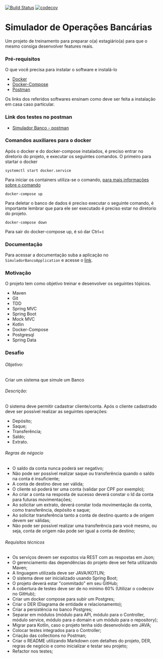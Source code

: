 [![Build Status](https://travis-ci.org/thaynarasilvapinto/simulador-banco.svg?branch=master)](https://travis-ci.org/thaynarasilvapinto/simulador-banco)
[![codecov](https://codecov.io/gh/thaynarasilvapinto/simulador-banco/branch/master/graph/badge.svg)](https://codecov.io/gh/thaynarasilvapinto/simulador-banco)

# Simulador de Operações Bancárias 
Um projeto de treinamento para preparar o(a) estagiário(a) para que o mesmo consiga desenvolver features reais. 

### Pré-requisitos
O que você precisa para instalar o software e instalá-lo

* [Docker](https://docs.docker.com/install/#backporting)
* [Docker-Compose](https://docs.docker.com/compose/install/#uninstallation) 
* [Postman](https://chrome.google.com/webstore/detail/postman/fhbjgbiflinjbdggehcddcbncdddomop?hl=pt-BR)

Os links dos referidos softwares ensinam como deve ser feita a instalação em casa caso particular.
### Link dos testes no postman 
* [Simulador Banco - postman](https://documenter.getpostman.com/view/5216262/RzfcMWyZ)

### Comandos auxiliares para o docker
Após o docker e do docker-compose instalados, é preciso entrar no diretorio do projeto, e executar os seguintes comandos.
O primeiro para startar o docker
```
systemctl start docker.service
```
Para iniciar os containers utiliza-se o comando,  [para mais informações sobre o comando](https://docs.docker.com/compose/reference/up/) 
```
docker-compose up
```
Para deletar o banco de dados é preciso executar o seguinte comando, é importante lembrar que para ele ser executado é preciso estar no diretorio do projeto.
```
docker-compose down
```
Para sair do docker-compose up, é só dar Ctrl+c

### Documentação 

Para acessar a documentação suba a aplicação no `SimuladorBancoApplication` e acesse o [link](http://localhost:8080/swagger-ui.html#/).

### Motivação
O projeto tem como objetivo treinar e desenvolver os seguintes tópicos.

* Maven 
* Git
* TDD
* Spring MVC
* Spring Boot 
* Mock MVC
* Kotlin
* Docker-Compose
* Postgresql
* Spring Data

### Desafio
###### Objetivo:
Criar um sistema que simule um Banco 
###### Descrição:
O sistema deve permitir cadastrar cliente/conta. Após o cliente cadastrado
deve ser possível realizar as seguintes operações:
* Depósito;
* Saque;
* Transferência;
* Saldo;
* Extrato.
###### Regras de négocio
* O saldo da conta nunca poderá ser negativo;
* Não pode ser possível realizar saque ou transferência quando o saldo na conta é
insuficiente;
* A conta de destino deve ser válida;
* O cliente só poderá ter uma conta (validar por CPF por exemplo);
* Ao criar a conta na resposta de sucesso deverá constar o Id da conta para futuras
movimentações;
* Ao solicitar um extrato, deverá constar toda movimentação da conta, como
transferência, depósito e saque;
* Ao solicitar transferência tanto a conta de destino quanto a de origem devem ser
válidas;
* Não pode ser possível realizar uma transferência para você mesmo, ou seja, conta
de origem não pode ser igual a conta de destino;
###### Requisitos técnicos
* Os serviços devem ser expostos via REST com as respostas em Json;
* O gerenciamento das dependências do projeto deve ser feita utilizando Maven;
* A linguagem utilizada deve ser JAVA/KOTLIN;
* O sistema deve ser inicializado usando Spring Boot;
* O projeto deverá estar "commitado" em seu GitHub;
* A cobertura de testes deve ser de no mínimo 60% (Utilizar o codecov no GitHub);
* Criar um docker compose para subir um Postgres;
* Criar o DER (Diagrama de entidade e relacionamento);
* Criar a persistência no banco Postgres;
* Separar em módulos (módulo para API, módulo para o Controller, módulo service,
módulo para o domain e um módulo para o repository);
* Migrar para Kotlin, caso o projeto tenha sido desenvolvido em JAVA;
* Colocar testes integrados para o Controller;
* Criação das collections no Postman;
* Criar o README utilizando Markdown com detalhes do projeto, DER, regras de
negócio e como inicializar e testar seu projeto;
* Refactor nos testes;